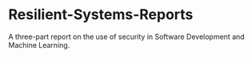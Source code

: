 # Resilient-Systems-Reports
A three-part report on the use of security in Software Development and Machine Learning.
